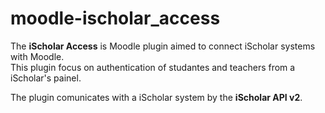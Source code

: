 # moodle-ischolar_access

The <strong>iScholar Access</strong> is Moodle plugin aimed to connect iScholar systems with Moodle.
<br/>This plugin focus on authentication of studantes and teachers from a iScholar's painel.

The plugin comunicates with a iScholar system by the <strong>iScholar API v2</strong>.
